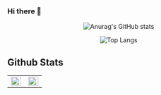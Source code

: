 ### Hi there 👋

<div align="center">
  
![Anurag's GitHub stats](https://github-readme-stats.vercel.app/api?username=heejeong13&show_icons=true&theme=radical)

![Top Langs](https://github-readme-stats.vercel.app/api/top-langs/?username=heejeong13&layout=compact)

</div>

## Github Stats  
<table><tr><td valign="top" width="50%">

<img src="https://github-readme-stats.vercel.app/api?username=heejeong13&show_icons=true&count_private=true&hide_border=true" align="left" style="width: 100%" />

</td><td valign="top" width="50%">

<img src="https://github-readme-stats.vercel.app/api/top-langs/?username=heejeong13&hide_border=true&layout=compact" align="left" style="width: 100%" />

</td></tr></table>  

<br/>  
<!--
**heejeong13/heejeong13** is a ✨ _special_ ✨ repository because its `README.md` (this file) appears on your GitHub profile.

Here are some ideas to get you started:

- 🔭 I’m currently working on ...
- 🌱 I’m currently learning ...
- 👯 I’m looking to collaborate on ...
- 🤔 I’m looking for help with ...
- 💬 Ask me about ...
- 📫 How to reach me: ...
- 😄 Pronouns: ...
- ⚡ Fun fact: ...
-->
